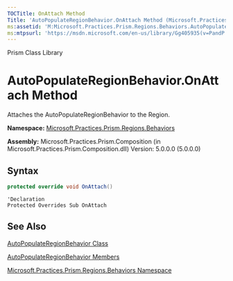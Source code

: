 ```yaml
---
TOCTitle: OnAttach Method
Title: 'AutoPopulateRegionBehavior.OnAttach Method (Microsoft.Practices.Prism.Regions.Behaviors)'
ms:assetid: 'M:Microsoft.Practices.Prism.Regions.Behaviors.AutoPopulateRegionBehavior.OnAttach'
ms:mtpsurl: 'https://msdn.microsoft.com/en-us/library/Gg405935(v=PandP.50)'
---
```


Prism Class Library

AutoPopulateRegionBehavior.OnAttach Method
==============================================

Attaches the AutoPopulateRegionBehavior to the Region.

**Namespace:** [Microsoft.Practices.Prism.Regions.Behaviors](https://msdn.microsoft.com/en-us/library/microsoft.practices.prism.regions.behaviors(v=pandp.50))

**Assembly:** Microsoft.Practices.Prism.Composition (in Microsoft.Practices.Prism.Composition.dll) Version: 5.0.0.0 (5.0.0.0)

Syntax
------

```C#
protected override void OnAttach()
```
```VB
'Declaration
Protected Overrides Sub OnAttach
```
See Also
--------

<span id="seeAlsoToggle"></span>
[AutoPopulateRegionBehavior Class](https://msdn.microsoft.com/en-us/library/microsoft.practices.prism.regions.behaviors.autopopulateregionbehavior(v=pandp.50))

[AutoPopulateRegionBehavior Members](https://msdn.microsoft.com/en-us/library/microsoft.practices.prism.regions.behaviors.autopopulateregionbehavior_members(v=pandp.50))

[Microsoft.Practices.Prism.Regions.Behaviors Namespace](https://msdn.microsoft.com/en-us/library/microsoft.practices.prism.regions.behaviors(v=pandp.50))
